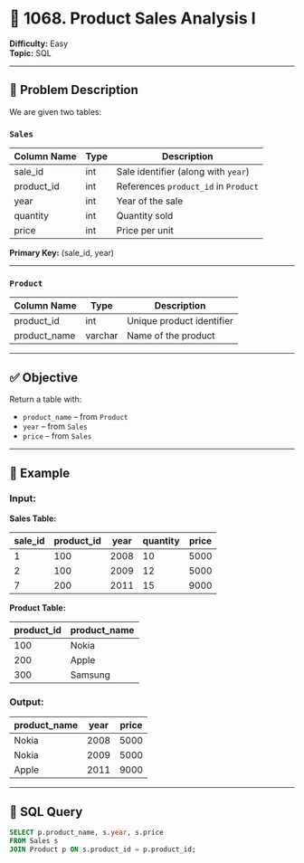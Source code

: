# 🛒 1068. Product Sales Analysis I

**Difficulty:** Easy  
**Topic:** SQL  

---

## 🧾 Problem Description

We are given two tables:

### `Sales`

| Column Name | Type | Description                             |
|-------------|------|-----------------------------------------|
| sale_id     | int  | Sale identifier (along with `year`)     |
| product_id  | int  | References `product_id` in `Product`    |
| year        | int  | Year of the sale                        |
| quantity    | int  | Quantity sold                           |
| price       | int  | Price per unit                          |

**Primary Key:** (sale_id, year)

---

### `Product`

| Column Name  | Type    | Description              |
|--------------|---------|--------------------------|
| product_id   | int     | Unique product identifier|
| product_name | varchar | Name of the product      |

---

## ✅ Objective

Return a table with:

- `product_name` – from `Product`
- `year` – from `Sales`
- `price` – from `Sales`

---

## 🧪 Example

### Input:

**Sales Table:**

| sale_id | product_id | year | quantity | price |
|---------|-------------|------|----------|--------|
| 1       | 100         | 2008 | 10       | 5000   |
| 2       | 100         | 2009 | 12       | 5000   |
| 7       | 200         | 2011 | 15       | 9000   |

**Product Table:**

| product_id | product_name |
|------------|--------------|
| 100        | Nokia        |
| 200        | Apple        |
| 300        | Samsung      |

### Output:

| product_name | year | price |
|--------------|------|--------|
| Nokia        | 2008 | 5000   |
| Nokia        | 2009 | 5000   |
| Apple        | 2011 | 9000   |

---

## 🧠 SQL Query

```sql
SELECT p.product_name, s.year, s.price
FROM Sales s
JOIN Product p ON s.product_id = p.product_id;
